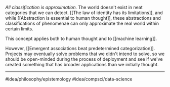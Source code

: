 *All classification is approximation.* The world doesn't exist in neat categories that we can detect. [[The law of identity has its limitations]], and while [[Abstraction is essential to human thought]], these abstractions and classifications of phenomenae can only approximate the real world within certain limits. 

This concept applies both to human thought and to [[machine learning]]. 

However, [[Emergent associations beat predetermined categorization]]. Projects may eventually solve problems that we didn't intend to solve, so we should be open-minded during the process of deployment and see if we've created something that has broader applications than we initially thought. 

---
#idea/philosophy/epistemology 
#idea/compsci/data-science 
